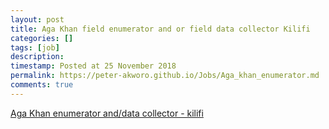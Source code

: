 ```yaml
---
layout: post
title: Aga Khan field enumerator and or field data collector Kilifi
categories: []
tags: [job]
description:
timestamp: Posted at 25 November 2018
permalink: https://peter-akworo.github.io/Jobs/Aga_khan_enumerator.md
comments: true
---
```


[Aga Khan enumerator and/data collector - kilifi](http://tg-x.noyes.in/gsave/21346/BQADBAADggUAAoMh0FOhSVqgFE7xOgI/FIELD_ENUMERATOR__AND_OR_FIELD_DATA_COLLECTOR_KILIFI.pdf?md5=i70OdoA414PcSpHmyNR_wA&expires=1543179042)

